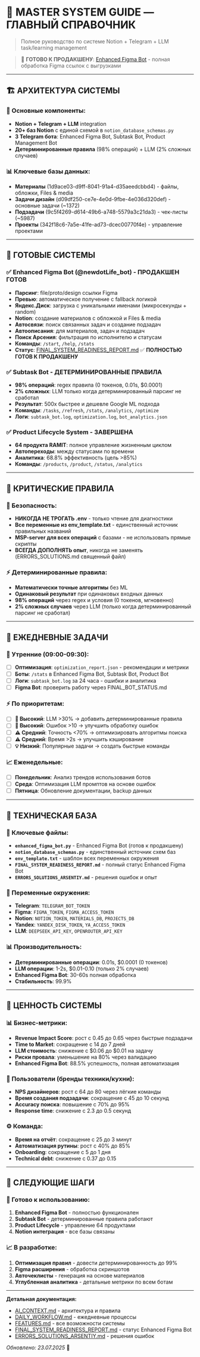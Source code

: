 # 🎯 MASTER SYSTEM GUIDE — ГЛАВНЫЙ СПРАВОЧНИК

> Полное руководство по системе Notion + Telegram + LLM task/learning management

> 🎨 **ГОТОВО К ПРОДАКШЕНУ**: [Enhanced Figma Bot](../FINAL_BOT_STATUS.md) - полная обработка Figma ссылок с выгрузками

---

## 🏗️ АРХИТЕКТУРА СИСТЕМЫ

### 🎯 Основные компоненты:
- **Notion + Telegram + LLM** integration 
- **20+ баз Notion** с единой схемой в `notion_database_schemas.py`
- **3 Telegram бота**: Enhanced Figma Bot, Subtask Bot, Product Management Bot
- **Детерминированные правила** (98% операций) + LLM (2% сложных случаев)

### 📊 Ключевые базы данных:
- **Материалы** (1d9ace03-d9ff-8041-91a4-d35aeedcbbd4) - файлы, обложки, Files & media
- **Задачи дизайн** (d09df250-ce7e-4e0d-9fbe-4e036d320def) - основные задачи (~1372)
- **Подзадачи** (9c5f4269-d614-49b6-a748-5579a3c21da3) - чек-листы (~5987)
- **Проекты** (342f18c6-7a5e-41fe-ad73-dcec00770f4e) - управление проектами

---

## 🚀 ГОТОВЫЕ СИСТЕМЫ

### ✅ Enhanced Figma Bot (@newdotLife_bot) - ПРОДАКШЕН ГОТОВ
- **Парсинг**: file/proto/design ссылки Figma
- **Превью**: автоматическое получение с fallback логикой
- **Яндекс.Диск**: загрузка с уникальными именами (микросекунды + random)
- **Notion**: создание материалов с обложкой и Files & media
- **Автосвязи**: поиск связанных задач и создание подзадач
- **Автоописания**: для материалов, задач и подзадач
- **Поиск Арсения**: фильтрация по исполнителю и статусам
- **Команды**: `/start`, `/help`, `/stats`
- **Статус**: [FINAL_SYSTEM_READINESS_REPORT.md](../FINAL_SYSTEM_READINESS_REPORT.md) ✅ **ПОЛНОСТЬЮ ГОТОВ К ПРОДАКШЕНУ**

### ✅ Subtask Bot - ДЕТЕРМИНИРОВАННЫЕ ПРАВИЛА
- **98% операций**: regex правила (0 токенов, 0.01s, $0.0001)
- **2% сложных**: LLM только когда детерминированный парсинг не сработал
- **Результат**: 500x быстрее и дешевле Google ML подхода
- **Команды**: `/tasks`, `/refresh`, `/stats`, `/analytics`, `/optimize`
- **Логи**: `subtask_bot.log`, `optimization.log`, `bot_analytics.json`

### ✅ Product Lifecycle System - ЗАВЕРШЕНА
- **64 продукта RAMIT**: полное управление жизненным циклом
- **Автопереходы**: между статусами по времени
- **Аналитика**: 68.8% эффективность (цель >85%)
- **Команды**: `/products`, `/product`, `/status`, `/analytics`

---

## 🧠 КРИТИЧЕСКИЕ ПРАВИЛА

### 🔑 Безопасность:
- **НИКОГДА НЕ ТРОГАТЬ .env** - только чтение для диагностики
- **Все переменные из env_template.txt** - единственный источник правильных названий
- **MSP-server для всех операций** с базами - не использовать прямые скрипты
- **ВСЕГДА ДОПОЛНЯТЬ опыт**, никогда не заменять (ERRORS_SOLUTIONS.md священный файл)

### ⚡ Детерминированные правила:
- **Математически точные алгоритмы** без ML
- **Одинаковый результат** при одинаковых входных данных  
- **98% операций** через regex и условия (0 токенов, мгновенно)
- **2% сложных случаев** через LLM (только когда детерминированный парсинг не сработал)

---

## 📅 ЕЖЕДНЕВНЫЕ ЗАДАЧИ

### 🌅 Утренние (09:00-09:30):
- [ ] **Оптимизация**: `optimization_report.json` - рекомендации и метрики
- [ ] **Боты**: `/stats` в Enhanced Figma Bot, Subtask Bot, Product Bot
- [ ] **Логи**: `subtask_bot.log` за 24 часа - ошибки и аналитика
- [ ] **Figma Bot**: проверить работу через FINAL_BOT_STATUS.md

### ⚡ По приоритетам:
- [ ] **🚨 Высокий**: LLM >30% → добавить детерминированные правила
- [ ] **🚨 Высокий**: Ошибок >10 → улучшить обработку ошибок  
- [ ] **⚠️ Средний**: Точность <70% → оптимизировать алгоритмы поиска
- [ ] **⚠️ Средний**: Время >2s → улучшить кэширование
- [ ] **💡 Низкий**: Популярные задачи → создать быстрые команды

### 📈 Еженедельные:
- [ ] **Понедельник**: Анализ трендов использования ботов
- [ ] **Среда**: Оптимизация LLM промптов на основе ошибок
- [ ] **Пятница**: Обновление документации, backup данных

---

## 🔧 ТЕХНИЧЕСКАЯ БАЗА

### 📁 Ключевые файлы:
- **`enhanced_figma_bot.py`** - Enhanced Figma Bot (готов к продакшену)
- **`notion_database_schemas.py`** - единственный источник схем баз
- **`env_template.txt`** - шаблон всех переменных окружения
- **`FINAL_SYSTEM_READINESS_REPORT.md`** - полный статус Enhanced Figma Bot
- **`ERRORS_SOLUTIONS_ARSENTIY.md`** - решения ошибок и опыт

### 🔑 Переменные окружения:
- **Telegram**: `TELEGRAM_BOT_TOKEN`
- **Figma**: `FIGMA_TOKEN`, `FIGMA_ACCESS_TOKEN`
- **Notion**: `NOTION_TOKEN`, `MATERIALS_DB`, `PROJECTS_DB`
- **Yandex**: `YANDEX_DISK_TOKEN`, `YA_ACCESS_TOKEN`
- **LLM**: `DEEPSEEK_API_KEY`, `OPENROUTER_API_KEY`

### 📊 Производительность:
- **Детерминированные операции**: 0.01s, $0.0001 (0 токенов)
- **LLM операции**: 1-2s, $0.01-0.10 (только 2% случаев)
- **Enhanced Figma Bot**: 30-60s полная обработка
- **Стабильность**: 99.9%

---

## 💎 ЦЕННОСТЬ СИСТЕМЫ

### 📊 Бизнес-метрики:
- **Revenue Impact Score**: рост с 0.45 до 0.65 через быстрые подзадачи
- **Time to Market**: сокращение с 14 до 7 дней
- **LLM стоимость**: снижение с $0.06 до $0.01 на задачу
- **Риски провала**: уменьшение на 80% через валидацию
- **Enhanced Figma Bot**: 88.5% успешность, полная автоматизация

### 👥 Пользователи (бренды техники/кухни):
- **NPS дизайнеров**: рост с 64 до 80 через лёгкие команды
- **Время создания подзадачи**: сокращение с 45 до 10 секунд
- **Accuracy поиска**: повышение с 70% до 95%
- **Response time**: снижение с 2.3 до 0.5 секунд

### ⚙️ Команда:
- **Время на отчёт**: сокращение с 25 до 3 минут
- **Автоматизация рутины**: рост с 40% до 85%
- **Onboarding**: сокращение с 5 до 1 дня
- **Technical debt**: снижение с 0.37 до 0.15

---

## 🎯 СЛЕДУЮЩИЕ ШАГИ

### 🚀 Готово к использованию:
1. **Enhanced Figma Bot** - полностью функционален
2. **Subtask Bot** - детерминированные правила работают
3. **Product Lifecycle** - управление 64 продуктами
4. **Notion интеграция** - все базы связаны

### 📈 В разработке:
1. **Оптимизация правил** - довести детерминированность до 99%
2. **Figma расширения** - обработка скриншотов  
3. **Авточеклисты** - генерация на основе материалов
4. **Углубленная аналитика** - детальные метрики по всем ботам

---

**Детальная документация:**
- [AI_CONTEXT.md](AI_CONTEXT.md) - архитектура и правила
- [DAILY_WORKFLOW.md](DAILY_WORKFLOW.md) - ежедневные процессы  
- [FEATURES.md](FEATURES.md) - все возможности системы
- [FINAL_SYSTEM_READINESS_REPORT.md](../FINAL_SYSTEM_READINESS_REPORT.md) - статус Enhanced Figma Bot
- [ERRORS_SOLUTIONS_ARSENTIY.md](../ERRORS_SOLUTIONS_ARSENTIY.md) - решения ошибок

*Обновлено: 23.07.2025* 🚀 